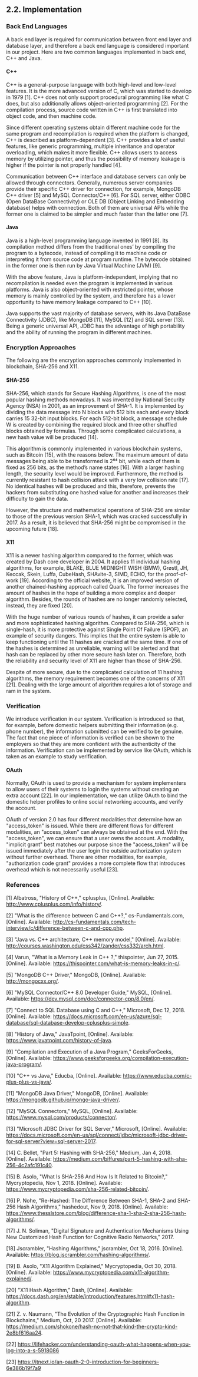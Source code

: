 ## 2.2. Implementation

### Back End Languages

A back end layer is required for communication between front end layer and database layer, and therefore a back end language is considered important in our project.
Here are two common languages implemented in back end, C++ and Java.

#### C++

C++ is a general-purpose language with both high-level and low-level features.
It is the more advanced version of C, which was started to develop in 1979 [1].
C++ does not only support procedural programming like what C does, but also additionally allows object-oriented programming [2].
For the compilation process, source code written in C++ is first translated into object code, and then machine code.

Since different operating systems obtain different machine code for the same program and recompilation is required when the platform is changed, C++ is described as platform-dependent [3].
C++ provides a lot of useful features, like generic programming, multiple inheritance and operator overloading, which makes it more flexible.
C++ allows users to access memory by utilizing pointer, and thus the possibility of memory leakage is higher if the pointer is not properly handled [4].

Communication between C++ interface and database servers can only be allowed through connectors.
Generally, numerous server companies provide their specific C++ driver for connection, for example, MongoDB C++ driver [5] and MySQL Connector/C++ [6].
For SQL server, either ODBC (Open DataBase Connectivity) or OLE DB (Object Linking and Embedding database) helps with connection.
Both of them are universal APIs while the former one is claimed to be simpler and much faster than the latter one [7].

#### Java

Java is a high-level programming language invented in 1991 [8].
Its compilation method differs from the traditional ones’ by compiling the program to a bytecode, instead of compiling it to machine code or interpreting it from source code at program runtime.
The bytecode obtained in the former one is then run by Java Virtual Machine (JVM) [9].

With the above feature, Java is platform-independent, implying that no recompilation is needed even the program is implemented in various platforms.
Java is also object-oriented with restricted pointer, whose memory is mainly controlled by the system, and therefore has a lower opportunity to have memory leakage compared to C++ [10].

Java supports the vast majority of database servers, with its Java DataBase Connectivity (JDBC), like MongoDB [11], MySQL [12] and SQL server [13].
Being a generic universal API, JDBC has the advantage of high portability and the ability of running the program in different machines.

### Encryption Approaches

The following are the encryption approaches commonly implemented in blockchain, SHA-256 and X11.

#### SHA-256

SHA-256, which stands for Secure Hashing Algorithms, is one of the most popular hashing methods nowadays.
It was invented by National Security Agency (NSA) in 2001, as an improvement of SHA-1. It is implemented by dividing the data message into N blocks with 512 bits each and every block carries 15 32-bit input blocks.
For each 512-bit block, a message schedule W is created by combining the required block and three other shuffled blocks obtained by formulas.
Through some complicated calculations, a new hash value will be produced [14].

This algorithm is commonly implemented in various blockchain systems, such as Bitcoin [15], with the reasons below.
The maximum amount of data messages being able to be transformed is 2⁶⁴ bit, while each of them is fixed as 256 bits, as the method’s name states [16]. With a larger hashing length, the security level would be improved.
Furthermore, the method is currently resistant to hash collision attack with a very low collision rate [17].
No identical hashes will be produced and this, therefore, prevents the hackers from substituting one hashed value for another and increases their difficulty to gain the data.

However, the structure and mathematical operations of SHA-256 are similar to those of the previous version SHA-1, which was cracked successfully in 2017.
As a result, it is believed that SHA-256 might be compromised in the upcoming future [18].

#### X11

X11 is a newer hashing algorithm compared to the former, which was created by Dash core developer in 2004.
It applies 11 individual hashing algorithms, for example, BLAKE, BLUE MIDNIGHT WISH (BMW), Grøstl, JH, Keccak, Skein, Luffa, CubeHash, SHAvite-3, SIMD, ECHO, for the proof-of-work [19].
According to the official website, it is an improved version of another chained-hashing approach called Quark.
The former increases the amount of hashes in the hope of building a more complex and deeper algorithm. Besides, the rounds of hashes are no longer randomly selected, instead, they are fixed [20].

With the huge number of various rounds of hashes, it can provide a safer and more sophisticated hashing algorithm.
Compared to SHA-256, which is single-hash, it is more protective against Single Point Of Failure (SPOF), an example of security dangers.
This implies that the entire system is able to keep functioning until the 11 hashes are cracked at the same time.
If one of the hashes is determined as unreliable, warning will be alerted and that hash can be replaced by other more secure hash later on.
Therefore, both the reliability and security level of X11 are higher than those of SHA-256.

Despite of more secure, due to the complicated calculation of 11 hashing algorithms, the memory requirement becomes one of the concerns of X11 [21].
Dealing with the large amount of algorithm requires a lot of storage and ram in the system.

### Verification

We introduce verification in our system.
Verification is introduced so that, for example, before domestic helpers submitting their information (e.g. phone number), the information submitted can be verified to be genuine.
The fact that one piece of information is verified can be shown to the employers so that they are more confident with the authenticity of the information.
Verification can be implemented by service like OAuth, which is taken as an example to study verification.

#### OAuth

Normally, OAuth is used to provide a mechanism for system implementers to allow users of their systems to login the systems without creating an extra account [22].
In our implementation, we can utilize OAuth to bind the domestic helper profiles to online social networking accounts, and verify the account.

OAuth of version 2.0 has four different modalities that determine how an "access_token" is issued.
While there are different flows for different modalities, an "access_token" can always be obtained at the end.
With the "access_token", we can ensure that a user owns the account.
A modality, "implicit grant" best matches our purpose since the "access_token" will be issued immediately after the user login the outside authorization system without further overhead.
There are other modalities, for example, "authorization code grant" provides a more complete flow that introduces overhead which is not necessarily useful [23].

### References

[1] 	Albatross, "History of C++," cplusplus, [Online]. Available: http://www.cplusplus.com/info/history/.

[2] 	"What is the difference between C and C++?," cs-Fundamentals.com, [Online]. Available: http://cs-fundamentals.com/tech-interview/c/difference-between-c-and-cpp.php.

[3] 	"Java vs. C++ architecture, C++ memory model," [Online]. Available: http://courses.washington.edu/css342/zander/css332/arch.html.

[4] 	Varun, "What is a Memory Leak in C++ ?," thispointer, Jun 27, 2015. [Online]. Available: https://thispointer.com/what-is-memory-leaks-in-c/.

[5] 	"MongoDB C++ Driver," MongoDB, [Online]. Available: http://mongocxx.org/.

[6] 	"MySQL Connector/C++ 8.0 Developer Guide," MySQL, [Online]. Available: https://dev.mysql.com/doc/connector-cpp/8.0/en/.

[7] 	"Connect to SQL Database using C and C++," Microsoft, Dec 12, 2018. [Online]. Available: https://docs.microsoft.com/en-us/azure/sql-database/sql-database-develop-cplusplus-simple.

[8] 	"History of Java," JavaTpoint, [Online]. Available: https://www.javatpoint.com/history-of-java.

[9] 	"Compilation and Execution of a Java Program," GeeksForGeeks, [Online]. Available: https://www.geeksforgeeks.org/compilation-execution-java-program/.

[10] 	"C++ vs Java," Educba, [Online]. Available: https://www.educba.com/c-plus-plus-vs-java/.

[11] 	"MongoDB Java Driver," MongoDB, [Online]. Available: https://mongodb.github.io/mongo-java-driver/.

[12] 	"MySQL Connectors," MySQL, [Online]. Available: https://www.mysql.com/products/connector/.

[13] 	"Microsoft JDBC Driver for SQL Server," Microsoft, [Online]. Available: https://docs.microsoft.com/en-us/sql/connect/jdbc/microsoft-jdbc-driver-for-sql-server?view=sql-server-2017.

[14] 	C. Bellet, "Part 5: Hashing with SHA-256," Medium, Jan 4, 2018. [Online]. Available: https://medium.com/biffures/part-5-hashing-with-sha-256-4c2afc191c40.

[15] 	B. Asolo, "What Is SHA-256 And How Is It Related to Bitcoin?," Mycryptopedia, Nov 1, 2018. [Online]. Available: https://www.mycryptopedia.com/sha-256-related-bitcoin/.

[16] 	P. Nohe, "Re-Hashed: The Difference Between SHA-1, SHA-2 and SHA-256 Hash Algorithms," hashedout, Nov 9, 2018. [Online]. Available: https://www.thesslstore.com/blog/difference-sha-1-sha-2-sha-256-hash-algorithms/.

[17] 	J. N. Soliman, "Digital Signature and Authentication Mechanisms Using New Customized Hash Function for Cognitive Radio Networks," 2017.

[18] 	Jscrambler, "Hashing Algorithms," jscrambler, Oct 18, 2016. [Online]. Available: https://blog.jscrambler.com/hashing-algorithms/.

[19] 	B. Asolo, "X11 Algorithm Explained," Mycryptopedia, Oct 30, 2018. [Online]. Available: https://www.mycryptopedia.com/x11-algorithm-explained/.

[20] 	"X11 Hash Algorithm," Dash, [Online]. Available: https://docs.dash.org/en/stable/introduction/features.html#x11-hash-algorithm.

[21] 	Z. v. Naumann, "The Evolution of the Cryptographic Hash Function in Blockchains," Medium, Oct, 20 2017. [Online]. Available: https://medium.com/shokone/hash-no-not-that-kind-the-crypto-kind-2e8bf616aa24.

[22] 	<https://lifehacker.com/understanding-oauth-what-happens-when-you-log-into-a-s-5918086>

[23] 	<https://itnext.io/an-oauth-2-0-introduction-for-beginners-6e386b19f7a9>
